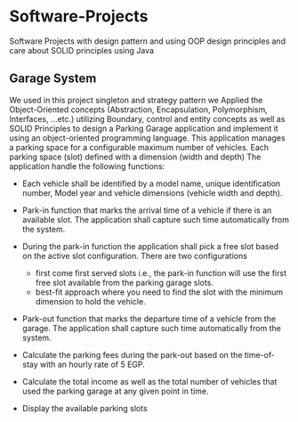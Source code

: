 # Software-Projects
Software Projects with design pattern and using OOP design principles and care about SOLID principles using Java

## Garage System 
We used in this project singleton and strategy pattern 
we Applied the Object-Oriented concepts (Abstraction, Encapsulation, 
Polymorphism, Interfaces, …etc.) utilizing Boundary, control and entity concepts as well as SOLID 
Principles to design a Parking Garage application and  implement it
using an object-oriented programming language. This application manages a parking space for 
a configurable maximum number of vehicles. Each parking space (slot) defined with a dimension 
(width and depth) The application handle the following functions: 
- Each vehicle shall be identified by a model name, unique identification number, Model year 
and vehicle dimensions (vehicle width and depth).

- Park-in function that marks the arrival time of a vehicle if there is an available slot. The 
application shall capture such time automatically from the system.

- During the park-in function the application shall pick a free slot based on the active slot 
configuration. There are two configurations 
  - first come first served slots i.e., the park-in 
function will use the first free slot available from the parking garage slots. 
  - best-fit approach 
where you need to find the slot with the minimum dimension to hold the vehicle.

- Park-out function that marks the departure time of a vehicle from the garage. The application 
shall capture such time automatically from the system.

- Calculate the parking fees during the park-out based on the time-of-stay with an hourly rate 
of 5 EGP.

- Calculate the total income as well as the total number of vehicles that used the parking 
garage at any given point in time.

- Display the available parking slots 
